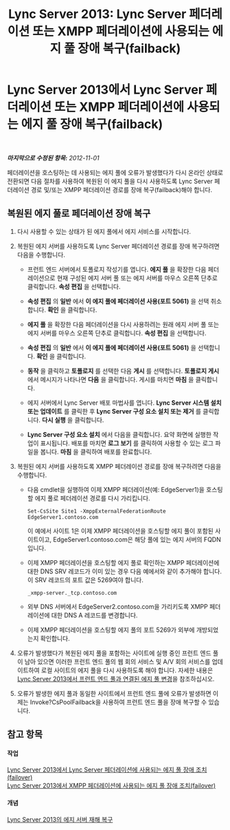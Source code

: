 ﻿---
title: 'Lync Server 2013: Lync Server 페더레이션 또는 XMPP 페더레이션에 사용되는 에지 풀 장애 복구(failback)'
TOCTitle: Lync Server 페더레이션 또는 XMPP 페더레이션에 사용되는 에지 풀 장애 복구(failback)
ms:assetid: d40097a1-1bed-44dc-aeb6-0871927ab2b9
ms:mtpsurl: https://technet.microsoft.com/ko-kr/library/JJ721897(v=OCS.15)
ms:contentKeyID: 49886004
ms.date: 08/24/2015
mtps_version: v=OCS.15
ms.translationtype: HT
---

# Lync Server 2013에서 Lync Server 페더레이션 또는 XMPP 페더레이션에 사용되는 에지 풀 장애 복구(failback)

 

_**마지막으로 수정된 항목:** 2012-11-01_

페더레이션을 호스팅하는 데 사용되는 에지 풀에 오류가 발생했다가 다시 온라인 상태로 전환되면 다음 절차를 사용하여 복원된 이 에지 풀을 다시 사용하도록 Lync Server 페더레이션 경로 및/또는 XMPP 페더레이션 경로를 장애 복구(failback)해야 합니다.

## 복원된 에지 풀로 페더레이션 장애 복구

1.  다시 사용할 수 있는 상태가 된 에지 풀에서 에지 서비스를 시작합니다.

2.  복원된 에지 서버를 사용하도록 Lync Server 페더레이션 경로를 장애 복구하려면 다음을 수행합니다.
    
      - 프런트 엔드 서버에서 토폴로지 작성기를 엽니다. **에지 풀** 을 확장한 다음 페더레이션으로 현재 구성된 에지 서버 풀 또는 에지 서버를 마우스 오른쪽 단추로 클릭합니다. **속성 편집** 을 선택합니다.
    
      - **속성 편집** 의 **일반** 에서 **이 에지 풀에 페더레이션 사용(포트 5061)** 을 선택 취소합니다. **확인** 을 클릭합니다.
    
      - **에지 풀** 을 확장한 다음 페더레이션을 다시 사용하려는 원래 에지 서버 풀 또는 에지 서버를 마우스 오른쪽 단추로 클릭합니다. **속성 편집** 을 선택합니다.
    
      - **속성 편집** 의 **일반** 에서 **이 에지 풀에 페더레이션 사용(포트 5061)** 을 선택합니다. **확인** 을 클릭합니다.
    
      - **동작** 을 클릭하고 **토폴로지** 를 선택한 다음 **게시** 를 선택합니다. **토폴로지 게시** 에서 메시지가 나타나면 **다음** 을 클릭합니다. 게시를 마치면 **마침** 을 클릭합니다.
    
      - 에지 서버에서 Lync Server 배포 마법사를 엽니다. **Lync Server 시스템 설치 또는 업데이트** 를 클릭한 후 **Lync Server 구성 요소 설치 또는 제거** 를 클릭합니다. **다시 실행** 을 클릭합니다.
    
      - **Lync Server 구성 요소 설치** 에서 다음을 클릭합니다. 요약 화면에 실행한 작업이 표시됩니다. 배포를 마치면 **로그 보기** 를 클릭하여 사용할 수 있는 로그 파일을 봅니다. **마침** 을 클릭하여 배포를 완료합니다.

3.  복원된 에지 서버를 사용하도록 XMPP 페더레이션 경로를 장애 복구하려면 다음을 수행합니다.
    
      - 다음 cmdlet을 실행하여 이제 XMPP 페더레이션(예: EdgeServer1)을 호스팅할 에지 풀로 페더레이션 경로를 다시 가리킵니다.
        
            Set-CsSite Site1 -XmppExternalFederationRoute EdgeServer1.contoso.com
        
        이 예에서 사이트 1은 이제 XMPP 페더레이션을 호스팅할 에지 풀이 포함된 사이트이고, EdgeServer1.contoso.com은 해당 풀에 있는 에지 서버의 FQDN입니다.
    
      - 이제 XMPP 페더레이션을 호스팅할 에지 풀로 확인하는 XMPP 페더레이션에 대한 DNS SRV 레코드가 이미 있는 경우 다음 예에서와 같이 추가해야 합니다. 이 SRV 레코드의 포트 값은 5269여야 합니다.
        
            _xmpp-server._tcp.contoso.com
    
      - 외부 DNS 서버에서 EdgeServer2.contoso.com을 가리키도록 XMPP 페더레이션에 대한 DNS A 레코드를 변경합니다.
    
      - 이제 XMPP 페더레이션을 호스팅할 에지 풀의 포트 5269가 외부에 개방되었는지 확인합니다.

4.  오류가 발생했다가 복원된 에지 풀을 포함하는 사이트에 실행 중인 프런트 엔드 풀이 남아 있으면 이러한 프런트 엔드 풀의 웹 회의 서비스 및 A/V 회의 서비스를 업데이트하여 로컬 사이트의 에지 풀을 다시 사용하도록 해야 합니다. 자세한 내용은 [Lync Server 2013에서 프런트 엔드 풀과 연결된 에지 풀 변경](lync-server-2013-changing-the-edge-pool-associated-with-a-front-end-pool.md)을 참조하십시오.

5.  오류가 발생한 에지 풀과 동일한 사이트에서 프런트 엔드 풀에 오류가 발생하면 이제는 Invoke?CsPoolFailback을 사용하여 프런트 엔드 풀을 장애 복구할 수 있습니다.

## 참고 항목

#### 작업

[Lync Server 2013에서 Lync Server 페더레이션에 사용되는 에지 풀 장애 조치(failover)](lync-server-2013-failing-over-the-edge-pool-used-for-lync-server-federation.md)  
[Lync Server 2013에서 XMPP 페더레이션에 사용되는 에지 풀 장애 조치(failover)](lync-server-2013-failing-over-the-edge-pool-used-for-xmpp-federation.md)  

#### 개념

[Lync Server 2013의 에지 서버 재해 복구](lync-server-2013-edge-server-disaster-recovery.md)

